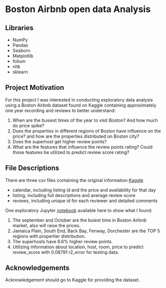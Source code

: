 # Boston Airbnb open data Analysis
## Libraries
+ NumPy
+ Pandas
+ Seaborn
+ Matplotlib
+ folium
+ nltk
+ sklearn

## Project Motivation
For this project I was interested in conducting exploratory data analysis using a Boston Airbnb dataset found on Kaggle containing approximately one year recording and reviews to better understand:

1. When are the busiest times of the year to visit Boston? And how much do price spike?
2. Does the properties in different regions of Boston have influence on the price? and how are the properties distributed on Boston city?
3. Does the superhost get higher review points?
4. What are the features that influence the review points rating? Could those features be utilized to predict review score rating?

## File Descriptions
There are three csv files containing the original information [Kaggle](https://www.kaggle.com/airbnb/boston)
+ calendar, including listing id and the price and availability for that day
+ listing, including full descriptions and average review score
+ reviews, including unique id for each reviewer and detailed comments

One exploratory Jupyter [notebook](https://github.com/langyunlongxmen/DS_project/blob/main/Project_1/CRISP_DM_Boston_Airbnb.ipynb) available here to show what I found: 
1. The september and October are the buiest time in Boston Airbnb market, also will raise the prices.
2. Jamaica Plain, South End, Back Bay, Fenway, Dorchester are the TOP 5 regions with propertier distribution.
3. The superhosts have 6.6% higher review points.
4. Utilizing information about location, host, room, price to predict review_score with 0.08791 r2_error for testing data.
 
## Acknowledgements
Acknowledgement should go to Kaggle for providing the dataset. 
